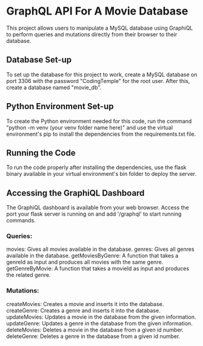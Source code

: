 # GraphQL API For A Movie Database

This project allows users to manipulate a MySQL database using GraphiQL to perform queries and mutations directly from their browser to their database.

## Database Set-up

To set up the database for this project to work, create a MySQL database on port 3306 with the password "CodingTemple" for the root user. After this, create a database named "movie_db".

## Python Environment Set-up

To create the Python environment needed for this code, run the command "python -m venv (your venv folder name here)" and use the virtual environment's pip to install the dependencies from the requirements.txt file.

## Running the Code

To run the code properly after installing the dependencies, use the flask binary available in your virtual environment's bin folder to deploy the server.

## Accessing the GraphiQL Dashboard

The GraphiQL dashboard is available from your web browser. Access the port your flask server is running on and add '/graphql' to start running commands.

### Queries:

movies: Gives all movies available in the database.
genres: Gives all genres available in the database.
getMoviesByGenre: A function that takes a genreId as input and produces all movies with the same genre.
getGenreByMovie: A function that takes a movieId as input and produces the related genre.

### Mutations:

createMovies: Creates a movie and inserts it into the database.
createGenre: Creates a genre and inserts it into the database.
updateMovies: Updates a movie in the database from the given information.
updateGenre: Updates a genre in the database from the given information.
deleteMovies: Deletes a movie in the database from a given id number.
deleteGenre: Deletes a genre in the database from a given id number.

